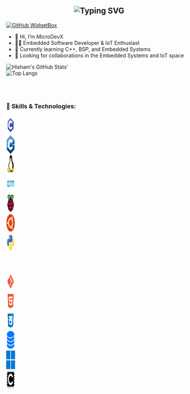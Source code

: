 <h2 align="center">
  <img src="https://readme-typing-svg.demolab.com?font=Fira+Code&pause=1000&color=059FC5&center=true&vCenter=true&width=435&lines=Learning%2C+Living%2C+and+Leveling+up." alt="Typing SVG" />
</h2>

[![GitHub WidgetBox](https://github-widgetbox.vercel.app/api/profile?username=MicroDevX&data=followers,repositories,stars,commits&theme=darkmode)](https://github.com/MicroDevX)


<ul align="left">
  <li>👋 Hi, I’m MicroDevX</li>
  <li>👨‍💻 Embedded Software Developer & IoT Enthusiast</li>
  <li>📖 Currently learning C++, BSP, and Embedded Systems</li>
  <li>💞 Looking for collaborations in the Embedded Systems and IoT space</li>
</ul>

<p style="display:flex; flex-direction:column;justify-content: center; align-items: center;width: 100%;color:FFF000;">
        <img src="https://github-readme-stats.vercel.app/api?username=MicroDevX&theme=github_dark_dimmed&show_icons=true&hide_border=true&count_private=true&include_all_commits=true"
            title="Hisham's GitHub Stats'" style="width: 100%;">
        </img>
        <img src="https://github-readme-stats.vercel.app/api/top-langs/?username=MicroDevX&layout=compact"
            title="Top Langs" style="width: 100%;">
        </img>
</p>

<br><br>

### 🔧 Skills & Technologies:
<p align="left" style="width: 24px;height: 24px;">
  <img src="https://github.com/Omkar7637/PORTFOLIO/raw/main/src/png/clogo.png" alt="C" height="50" width="50" title="C">
  <img src="https://github.com/Omkar7637/PORTFOLIO/raw/main/src/png/C++%20(CPlusPlus).png" alt="C++" height="50" width="50" title="C++">
  <img src="https://github.com/Omkar7637/PORTFOLIO/raw/main/src/png/Linux.png" alt="Linux" height="50" width="50" title="Linux">
  <img src="https://github.com/Omkar7637/PORTFOLIO/raw/main/src/png/Arm_Holdings-Logo.wine.png" alt="Arm Cortex-M" height="50" width="50" title="Arm Cortex-M">
  <img src="https://github.com/Omkar7637/PORTFOLIO/raw/main/src/png/Raspberry%20Pi.png" alt="Raspberry Pi" height="50" width="50" title="Raspberry Pi">
  <img src="https://github.com/Omkar7637/PORTFOLIO/raw/main/src/png/Ubuntu.png" alt="Ubuntu" height="50" width="50" title="Ubuntu">
  <img src="https://github.com/Omkar7637/PORTFOLIO/raw/main/src/png/Python.png" alt="Python" height="50" width="50" title="Python">
  <img src="https://github.com/Omkar7637/PORTFOLIO/raw/main/src/png/githublogo.png" alt="GitHub" height="50" width="50" title="GitHub">
  <img src="https://github.com/Omkar7637/PORTFOLIO/raw/main/src/png/gitlogo.png" alt="Git" height="50" width="50" title="Git">
  <img src="https://github.com/Omkar7637/PORTFOLIO/raw/main/src/png/htmllogo.png" alt="HTML" height="50" width="50" title="HTML">
  <img src="https://github.com/Omkar7637/PORTFOLIO/raw/main/src/png/csslogo.png" alt="CSS" height="50" width="50" title="CSS">
  <img src="https://github.com/Omkar7637/PORTFOLIO/raw/main/src/png/sql.png" alt="SQL" height="50" width="50" title="SQL">
  <img src="https://github.com/Omkar7637/PORTFOLIO/raw/main/src/png/Windows%2011.png" alt="Windows" height="50" width="50" title="Windows">
  <img src="https://github.com/Omkar7637/PORTFOLIO/raw/main/src/png/Embedded%20C.png" alt="Embedded C" height="50" width="50" title="Embedded C">
</p>

<br>
